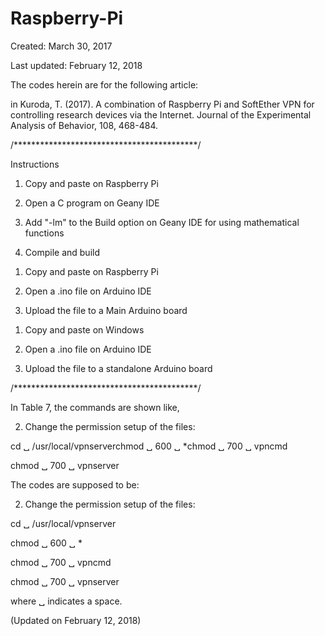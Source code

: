 # Raspberry-Pi
Created: March 30, 2017

Last updated: February 12, 2018

The codes herein are for the following article:

in Kuroda, T. (2017). A combination of Raspberry Pi and SoftEther VPN for controlling research devices via the Internet. Journal of the Experimental Analysis of Behavior, 108, 468-484.

/******************************************/

Instructions

<Files in C_Programs>
  
1) Copy and paste on Raspberry Pi

2) Open a C program on Geany IDE

3) Add "-lm" to the Build option on Geany IDE for using mathematical functions

4) Compile and build


<Files in Main_Arduino_Program>
  
1) Copy and paste on Raspberry Pi

2) Open a .ino file on Arduino IDE

3) Upload the file to a Main Arduino board


<Files in Standalone Arduino Programs>
  
1) Copy and paste on Windows

2) Open a .ino file on Arduino IDE

3) Upload the file to a standalone Arduino board


/******************************************/

In Table 7, the commands are shown like,


2) Change the permission setup of the files:

cd ␣ /usr/local/vpnserverchmod ␣ 600 ␣ *chmod ␣ 700 ␣ vpncmd

chmod ␣ 700 ␣ vpnserver


The codes are supposed to be:


2) Change the permission setup of the files:

cd ␣ /usr/local/vpnserver

chmod ␣ 600 ␣ *

chmod ␣ 700 ␣ vpncmd

chmod ␣ 700 ␣ vpnserver


where ␣ indicates a space.


(Updated on February 12, 2018)
